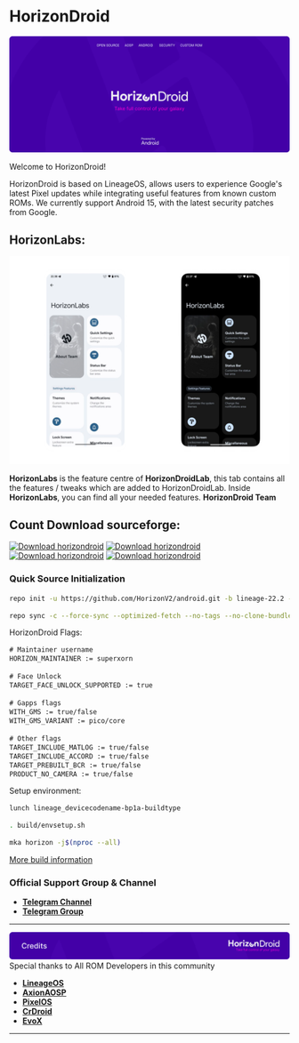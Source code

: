 
HorizonDroid
===========

![**HorizonBanner**](https://github.com/HorizonV2/.github/blob/main/horizon.svg)

Welcome to HorizonDroid!

HorizonDroid is based on LineageOS, allows users to experience Google's latest Pixel updates while integrating useful features from known custom ROMs.
We currently support Android 15, with the latest security patches from Google.

HorizonLabs:
------------------------
<p align="center">
<img src="https://github.com/ryzenforce990/ryzenforce990/blob/main/20240210_231505.png" />
</p>

**HorizonLabs** is the feature centre of **HorizonDroidLab**, this tab contains all the features / tweaks which are added to HorizonDroidLab.
Inside **HorizonLabs**, you can find all your needed features.
**HorizonDroid Team**

Count Download sourceforge:
-------
<a href="https://sourceforge.net/projects/horizondroid/files/latest/download"><img alt="Download horizondroid" src="https://img.shields.io/sourceforge/dm/horizondroid.svg" ></a>
<a href="https://sourceforge.net/projects/horizondroid/files/latest/download"><img alt="Download horizondroid" src="https://img.shields.io/sourceforge/dw/horizondroid.svg" ></a>
<a href="https://sourceforge.net/projects/horizondroid/files/latest/download"><img alt="Download horizondroid" src="https://img.shields.io/sourceforge/dd/horizondroid.svg" ></a>
<a href="https://sourceforge.net/projects/horizondroid/files/latest/download"><img alt="Download horizondroid" src="https://img.shields.io/sourceforge/dt/horizondroid.svg" ></a>

### Quick Source Initialization ###

```bash
repo init -u https://github.com/HorizonV2/android.git -b lineage-22.2 --git-lfs
```

```bash
repo sync -c --force-sync --optimized-fetch --no-tags --no-clone-bundle --prune --retry-fetches=5 -j10
```
HorizonDroid Flags:
```
# Maintainer username
HORIZON_MAINTAINER := superxorn

# Face Unlock
TARGET_FACE_UNLOCK_SUPPORTED := true

# Gapps flags
WITH_GMS := true/false
WITH_GMS_VARIANT := pico/core

# Other flags
TARGET_INCLUDE_MATLOG := true/false
TARGET_INCLUDE_ACCORD := true/false
TARGET_PREBUILT_BCR := true/false
PRODUCT_NO_CAMERA := true/false

```
Setup environment:

``` bash
lunch lineage_devicecodename-bp1a-buildtype
```

```bash
. build/envsetup.sh
```

```bash
mka horizon -j$(nproc --all)
```

[More build information](https://github.com/HorizonDroidLab/manifest)

### Official Support Group & Channel

* [**Telegram Channel**](https://t.me/horizondroid)
* [**Telegram Group**](https://t.me/HorizonDroidChat)

-----------------------------------------------------------------------------
![CreditsImg](https://github.com/HorizonV2/.github/blob/main/credit.svg)
 Special thanks to All ROM Developers in this community
 * [**LineageOS**](https://github.com/LineageOS)
 * [**AxionAOSP**](https://github.com/AxionAOSP)
 * [**PixelOS**](https://github.com/PixelOS-AOSP)
 * [**CrDroid**](https://github.com/crdroidandroid)
 * [**EvoX**](https://github.com/evolution-x)
-----------------------------------------------------------------------------
